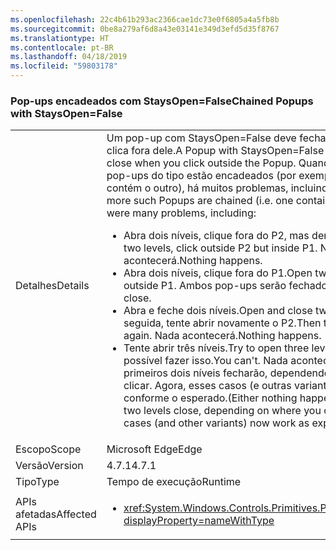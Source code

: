 ```yaml
---
ms.openlocfilehash: 22c4b61b293ac2366cae1dc73e0f6805a4a5fb8b
ms.sourcegitcommit: 0be8a279af6d8a43e03141e349d3efd5d35f8767
ms.translationtype: HT
ms.contentlocale: pt-BR
ms.lasthandoff: 04/18/2019
ms.locfileid: "59803178"
---
```

### <a name="chained-popups-with-staysopenfalse"></a><span data-ttu-id="22013-101">Pop-ups encadeados com StaysOpen=False</span><span class="sxs-lookup"><span data-stu-id="22013-101">Chained Popups with StaysOpen=False</span></span>

|   |   |
|---|---|
|<span data-ttu-id="22013-102">Detalhes</span><span class="sxs-lookup"><span data-stu-id="22013-102">Details</span></span>|<span data-ttu-id="22013-103">Um pop-up com StaysOpen=False deve fechar quando você clica fora dele.</span><span class="sxs-lookup"><span data-stu-id="22013-103">A Popup with StaysOpen=False is supposed to close when you click outside the Popup.</span></span> <span data-ttu-id="22013-104">Quando dois ou mais pop-ups do tipo estão encadeados (por exemplo, quando um contém o outro), há muitos problemas, incluindo:</span><span class="sxs-lookup"><span data-stu-id="22013-104">When two or more such Popups are chained (i.e. one contains another), there were many problems, including:</span></span><ul><li><span data-ttu-id="22013-105">Abra dois níveis, clique fora do P2, mas dentro do P1.</span><span class="sxs-lookup"><span data-stu-id="22013-105">Open two levels, click outside P2 but inside P1.</span></span>  <span data-ttu-id="22013-106">Nada acontecerá.</span><span class="sxs-lookup"><span data-stu-id="22013-106">Nothing happens.</span></span></li><li><span data-ttu-id="22013-107">Abra dois níveis, clique fora do P1.</span><span class="sxs-lookup"><span data-stu-id="22013-107">Open two levels, click outside P1.</span></span>  <span data-ttu-id="22013-108">Ambos pop-ups serão fechados.</span><span class="sxs-lookup"><span data-stu-id="22013-108">Both popups close.</span></span></li><li><span data-ttu-id="22013-109">Abra e feche dois níveis.</span><span class="sxs-lookup"><span data-stu-id="22013-109">Open and close two levels.</span></span>  <span data-ttu-id="22013-110">Em seguida, tente abrir novamente o P2.</span><span class="sxs-lookup"><span data-stu-id="22013-110">Then try to open P2 again.</span></span>  <span data-ttu-id="22013-111">Nada acontecerá.</span><span class="sxs-lookup"><span data-stu-id="22013-111">Nothing happens.</span></span></li><li><span data-ttu-id="22013-112">Tente abrir três níveis.</span><span class="sxs-lookup"><span data-stu-id="22013-112">Try to open three levels.</span></span>  <span data-ttu-id="22013-113">Não é possível fazer isso.</span><span class="sxs-lookup"><span data-stu-id="22013-113">You can't.</span></span>  <span data-ttu-id="22013-114">Nada acontecerá ou os primeiros dois níveis fecharão, dependendo de onde você clicar. Agora, esses casos (e outras variantes) funcionam conforme o esperado.</span><span class="sxs-lookup"><span data-stu-id="22013-114">(Either nothing happens or the first two levels close, depending on where you click.) These cases (and other variants) now work as expected.</span></span></li></ul>|
|<span data-ttu-id="22013-115">Escopo</span><span class="sxs-lookup"><span data-stu-id="22013-115">Scope</span></span>|<span data-ttu-id="22013-116">Microsoft Edge</span><span class="sxs-lookup"><span data-stu-id="22013-116">Edge</span></span>|
|<span data-ttu-id="22013-117">Versão</span><span class="sxs-lookup"><span data-stu-id="22013-117">Version</span></span>|<span data-ttu-id="22013-118">4.7.1</span><span class="sxs-lookup"><span data-stu-id="22013-118">4.7.1</span></span>|
|<span data-ttu-id="22013-119">Tipo</span><span class="sxs-lookup"><span data-stu-id="22013-119">Type</span></span>|<span data-ttu-id="22013-120">Tempo de execução</span><span class="sxs-lookup"><span data-stu-id="22013-120">Runtime</span></span>|
|<span data-ttu-id="22013-121">APIs afetadas</span><span class="sxs-lookup"><span data-stu-id="22013-121">Affected APIs</span></span>|<ul><li><xref:System.Windows.Controls.Primitives.Popup.StaysOpen?displayProperty=nameWithType></li></ul>|
